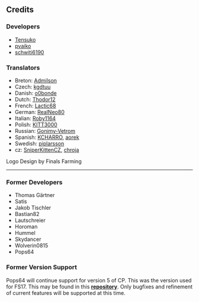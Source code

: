 ## Credits
### Developers
* [Tensuko](/Tensuko)
* [pvaiko](/pvaiko)
* [schwiti6190](/schwiti6190)

### Translators
* Breton: [Admilson](/Admilson)
* Czech: [kgdtuu](/kgdtuu)
* Danish: [o0bonde](/o0bonde)
* Dutch: [Thodor12](/Thodor12)
* French: [Lactic68](/Lactic68)
* German: [RealNeo80](/RealNeo80)
* Italian: [Roby1164](/Roby1164)
* Polish: [KITT3000](/KITT3000)
* Russian: [Gonimy-Vetrom](/Gonimy-Vetrom)
* Spanish: [KCHARRO](/KCHARRO), [aorek](/aorek)
* Swedish: [piplarsson](/piplarsson)
* cz: [SniperKittenCZ](/SniperKittenCZ), [chroja](/chroja)

Logo Design by Finals Farming

___

### Former Developers
* Thomas Gärtner
* Satis
* Jakob Tischler
* Bastian82
* Lautschreier
* Horoman
* Hummel
* Skydancer
* Wolverin0815
* Pops64

### Former Version Support
Pops64 will continue support for version 5 of CP. This was the version used for FS17. This may be found in this **[repository](https://github.com/pops64/courseplay)**. Only bugfixes and refinement of current features will be supported at this time.
